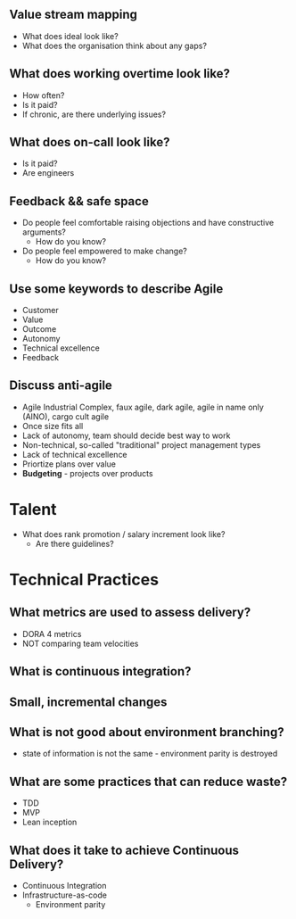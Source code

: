 
## Value stream mapping

- What does ideal look like?
- What does the organisation think about any gaps?

## What does working overtime look like?
    
- How often?
- Is it paid?
- If chronic, are there underlying issues?

## What does on-call look like?

- Is it paid?
- Are engineers 

## Feedback && safe space

- Do people feel comfortable raising objections and have constructive arguments?
    - How do you know?
- Do people feel empowered to make change?
    - How do you know?

## Use some keywords to describe Agile

- Customer
- Value
- Outcome
- Autonomy
- Technical excellence
- Feedback

## Discuss anti-agile

- Agile Industrial Complex, faux agile, dark agile, agile in name only (AINO), cargo cult agile
- Once size fits all
- Lack of autonomy, team should decide best way to work
- Non-technical, so-called "traditional" project management types
- Lack of technical excellence
- Priortize plans over value
- **Budgeting** - projects over products

# Talent

- What does rank promotion / salary increment look like?
    - Are there guidelines?

# Technical Practices

## What metrics are used to assess delivery?

- DORA 4 metrics
- NOT comparing team velocities

## What is continuous integration?

## Small, incremental changes

## What is not good about environment branching?

- state of information is not the same - environment parity is destroyed

## What are some practices that can reduce waste?

- TDD
- MVP
- Lean inception

## What does it take to achieve Continuous Delivery?

- Continuous Integration
- Infrastructure-as-code
    - Environment parity